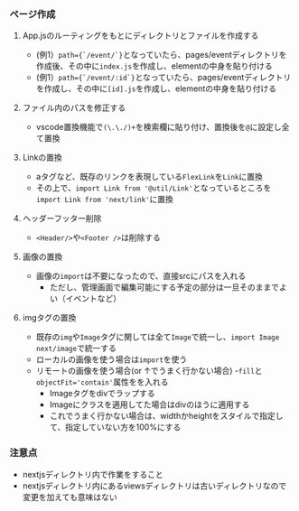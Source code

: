 ### ページ作成
1. App.jsのルーティングをもとにディレクトリとファイルを作成する
    - (例1）```path={`/event/`}```となっていたら、pages/eventディレクトリを作成後、その中に`index.js`を作成し、elementの中身を貼り付ける
    - (例1）```path={`/event/:id`}```となっていたら、pages/eventディレクトリを作成し、その中に`[id].js`を作成し、elementの中身を貼り付ける

2. ファイル内のパスを修正する
    - vscode置換機能で`(\.\./)+`を検索欄に貼り付け、置換後を`@`に設定し全て置換

3. Linkの置換
    - aタグなど、既存のリンクを表現している`FlexLink`を`Link`に置換
    - その上で、`import Link from '@util/Link'`となっているところを`import Link from 'next/link'`に置換

4. ヘッダーフッター削除
    - `<Header/>`や`<Footer />`は削除する

5. 画像の置換
    - 画像の`import`は不要になったので、直接srcにパスを入れる
        - ただし、管理画面で編集可能にする予定の部分は一旦そのままでよい（イベントなど）

6. imgタグの置換
    - 既存の`img`や`Image`タグに関しては全て`Image`で統一し、`import Image next/image`で統一する
    - ローカルの画像を使う場合は`import`を使う
    - リモートの画像を使う場合(or ↑でうまく行かない場合)
        -`fill`と`objectFit='contain'`属性をを入れる
        - Imageタグをdivでラップする
        - Imageにクラスを適用してた場合はdivのほうに適用する
        - これでうまく行かない場合は、widthかheightをスタイルで指定して、指定していない方を100%にする


### 注意点
- nextjsディレクトリ内で作業をすること
- nextjsディレクトリ内にあるviewsディレクトリは古いディレクトリなので変更を加えても意味はない